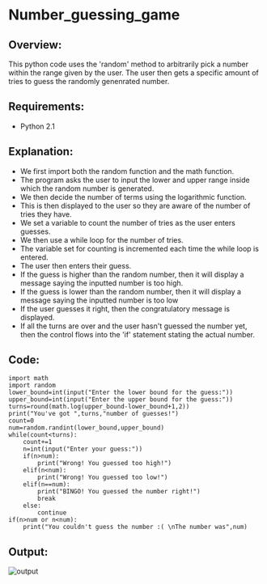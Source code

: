 # Number_guessing_game
## Overview:
This python code uses the 'random' method to arbitrarily pick a number within the range given by the user. The user then gets a specific amount of tries to guess the randomly genenrated number.
## Requirements:
* Python 2.1
## Explanation:
* We first import both the random function and the math function.
* The program asks the user to input the lower and upper range inside which the random number is generated.
* We then decide the number of terms using the logarithmic function.
* This is then displayed to the user so they are aware of the number of tries they have.
* We set a variable to count the number of tries as the user enters guesses.
* We then use a while loop for the number of tries.
* The variable set for counting is incremented each time the while loop is entered.
* The user then enters their guess.
* If the guess is higher than the random number, then it will display a message saying the inputted number
is too high.
* If the guess is lower than the random number, then it will display a message saying the inputted number
is too low
* If the user guesses it right, then the congratulatory message is displayed.
* If all the turns are over and the user hasn't guessed the number yet, then the control flows into the 'if'
statement stating the actual number.
## Code:
```
import math
import random
lower_bound=int(input("Enter the lower bound for the guess:"))
upper_bound=int(input("Enter the upper bound for the guess:"))
turns=round(math.log(upper_bound-lower_bound+1,2))
print("You've got ",turns,"number of guesses!")
count=0
num=random.randint(lower_bound,upper_bound)
while(count<turns):
    count+=1
    n=int(input("Enter your guess:"))
    if(n>num):
        print("Wrong! You guessed too high!")
    elif(n<num):
        print("Wrong! You guessed too low!")
    elif(n==num):
        print("BINGO! You guessed the number right!")
        break
    else:
        continue
if(n>num or n<num):
    print("You couldn't guess the number :( \nThe number was",num)
```
## Output:
![output](https://github.com/Rachel-Eva/Number_guessing_game/assets/145921131/8fd75122-2108-4d1c-ae3c-43720dce644a)

